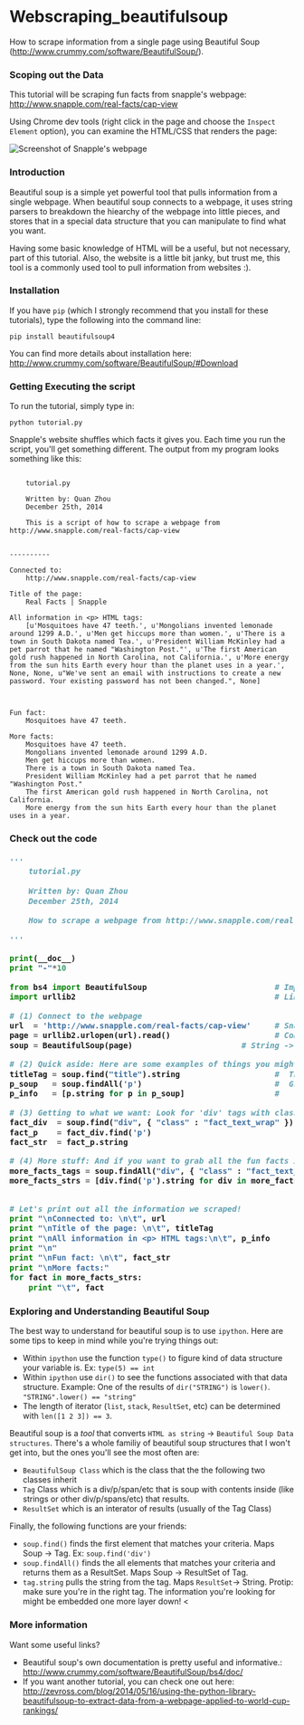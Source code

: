 Webscraping_beautifulsoup
==========


How to scrape information from a single page using Beautiful Soup (http://www.crummy.com/software/BeautifulSoup/).


<h3> Scoping out the Data </h3>

This tutorial will be scraping fun facts from snapple's webpage: http://www.snapple.com/real-facts/cap-view

Using Chrome dev tools (right click in the page and choose the `Inspect Element` option), you can examine the HTML/CSS that renders the page:

![Screenshot of Snapple's webpage](https://github.com/theleastinterestingcoder/Webscraping_beautifulsoup/blob/master/resources/snapple_webpage.png)


<h3> Introduction </h3>

Beautiful soup  is a simple yet powerful tool that pulls information from a single webpage. When beautiful soup connects to a webpage, it uses string parsers to breakdown the hiearchy of the webpage into little pieces, and stores that in a special data structure that you can manipulate to find what you want. 

Having some basic knowledge of HTML will be a useful, but not necessary, part of this tutorial. Also, the website is a little bit janky, but trust me, this tool is a commonly used tool to pull information from websites :). 

<h3> Installation </h3>

If you have `pip` (which I strongly recommend that you install for these tutorials), type the following into the command line:

```
pip install beautifulsoup4
```

You can find more details about installation here: http://www.crummy.com/software/BeautifulSoup/#Download



<h3> Getting Executing the script </h3>

To run the tutorial, simply type in:
```
python tutorial.py
```

Snapple's website shuffles which facts it gives you. Each time you run the script, you'll get something different. The output from my program looks something like this:

```

    tutorial.py
   
    Written by: Quan Zhou
    December 25th, 2014
    
    This is a script of how to scrape a webpage from http://www.snapple.com/real-facts/cap-view


----------

Connected to: 
    http://www.snapple.com/real-facts/cap-view

Title of the page: 
    Real Facts | Snapple

All information in <p> HTML tags:
    [u'Mosquitoes have 47 teeth.', u'Mongolians invented lemonade around 1299 A.D.', u'Men get hiccups more than women.', u'There is a town in South Dakota named Tea.', u'President William McKinley had a pet parrot that he named "Washington Post."', u'The first American gold rush happened in North Carolina, not California.', u'More energy from the sun hits Earth every hour than the planet uses in a year.', None, None, u"We've sent an email with instructions to create a new password. Your existing password has not been changed.", None]



Fun fact: 
    Mosquitoes have 47 teeth.

More facts:
    Mosquitoes have 47 teeth.
    Mongolians invented lemonade around 1299 A.D.
    Men get hiccups more than women.
    There is a town in South Dakota named Tea.
    President William McKinley had a pet parrot that he named "Washington Post."
    The first American gold rush happened in North Carolina, not California.
    More energy from the sun hits Earth every hour than the planet uses in a year.
```
<h3> Check out the code <h3>

```python
'''
    tutorial.py
   
    Written by: Quan Zhou
    December 25th, 2014
    
    How to scrape a webpage from http://www.snapple.com/real-facts/cap-view

'''

print(__doc__)
print "-"*10

from bs4 import BeautifulSoup                           # Import to parse HTML structure
import urllib2                                          # Library used to make connections to a webpage

# (1) Connect to the webpage
url  = 'http://www.snapple.com/real-facts/cap-view'     # Snapple facts (hopefully, this won't be broken)
page = urllib2.urlopen(url).read()                      # Connect to webpage, and convert contents into string
soup = BeautifulSoup(page)                       # String -> Soup (special data structure of information)

# (2) Quick aside: Here are some examples of things you might be interested in
titleTag = soup.find("title").string                    #  The title of the page: u'Real Facts | Snapple'
p_soup   = soup.findAll('p')                            #  Grab all the information wrapped in <p> tags
p_info   = [p.string for p in p_soup]                   #     then convert (Result set) -> List of Strings

# (3) Getting to what we want: Look for 'div' tags with class="fact_text_wrap"
fact_div  = soup.find("div", { "class" : "fact_text_wrap" })    # Use ChromeDevTools to uniquely identify this info
fact_p    = fact_div.find('p')                                  # Get the paragraph buried in the <div> tag
fact_str  = fact_p.string                                       # Get to your fun fact

# (4) More stuff: And if you want to grab all the fun facts in one go
more_facts_tags = soup.findAll("div", { "class" : "fact_text_wrap" }) # use findAll(), not find()
more_facts_strs = [div.find('p').string for div in more_facts_tags]   # For each div, look at the paragraph inside, and convert to string


# Let's print out all the information we scraped!
print "\nConnected to: \n\t", url
print "\nTitle of the page: \n\t", titleTag
print "\nAll information in <p> HTML tags:\n\t", p_info
print "\n"
print "\nFun fact: \n\t", fact_str
print "\nMore facts:"
for fact in more_facts_strs:
    print "\t", fact
```
<h3> Exploring and Understanding Beautiful Soup </h3>

The best way to understand for beautiful soup is to use `ipython`. Here are some tips to keep in mind while you're trying things out:

* Within `ipython` use the function `type()` to figure kind of data structure your variable is. Ex: `type(5) == int`
* Within `ipython` use `dir()` to see the functions associated with that data structure. Example: One of the results of `dir("STRING")` is `lower()`. `"STRING".lower() == "string"`
* The length of iterator (`list`, `stack`, `ResultSet`, etc) can be determined with `len([1 2 3]) == 3`. 

   
Beautiful soup is a _tool_ that converts `HTML as string` -> `Beautiful Soup Data structures`. There's a whole familiy of beautiful soup structures that I won't get into, but the ones you'll see the most often are:

* `BeautifulSoup Class` which is the class that the the following two classes inherit 
* `Tag` Class which is a div/p/span/etc that is soup with contents inside (like strings or other div/p/spans/etc) that results. 
* `ResultSet` which is an interator of results (usually of the Tag Class) 



Finally, the following functions are your friends:

* `soup.find()` finds the first element that matches your criteria. Maps Soup -> Tag. Ex: `soup.find('div')` 
* `soup.findAll()` finds the all elements that matches your criteria and returns them as a ResultSet. Maps Soup -> ResultSet of Tag. 
* `tag.string` pulls the string from the tag. Maps `ResultSet`-> String. Protip: make sure you're in the right tag. The information you're looking for might be embedded one more layer down! <



<h3> More information </h3>

Want some useful links?
* Beautiful soup's own documentation is pretty useful and informative.: http://www.crummy.com/software/BeautifulSoup/bs4/doc/
* If you want another tutorial, you can check one out here: http://zevross.com/blog/2014/05/16/using-the-python-library-beautifulsoup-to-extract-data-from-a-webpage-applied-to-world-cup-rankings/

